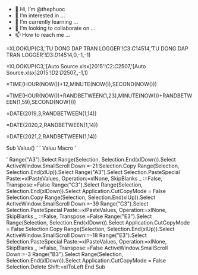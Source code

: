 - 👋 Hi, I’m @thephuoc
- 👀 I’m interested in ...
- 🌱 I’m currently learning ...
- 💞️ I’m looking to collaborate on ...
- 📫 How to reach me ...

<!---
thephuoc/thephuoc is a ✨ special ✨ repository because its `README.md` (this file) appears on your GitHub profile.
You can click the Preview link to take a look at your changes.
--->

=XLOOKUP(C3,'TU DONG DAP TRAN LOGGER'!$C$3:$C$14514,'TU DONG DAP TRAN LOGGER'!$D$3:$D$14514,0,-1,-1)


=XLOOKUP(C3,'[Auto Source.xlsx]2015'!$C$2:$C$2507,'[Auto Source.xlsx]2015'!$D$2:$D$2507,,-1,1)


=TIME(HOUR(NOW())+12,MINUTE(NOW()),SECOND(NOW()))

=TIME(HOUR(NOW())+RANDBETWEEN(1,23),MINUTE(NOW())+RANDBETWEEN(1,59),SECOND(NOW()))

=DATE(2019,3,RANDBETWEEN(1,14))

=DATE(2020,2,RANDBETWEEN(1,14))

=DATE(2021,2,RANDBETWEEN(1,14))











Sub Valuu()
'
' Valuu Macro
'

'
    Range("A3").Select
    Range(Selection, Selection.End(xlDown)).Select
    ActiveWindow.SmallScroll Down:=-21
    Selection.Copy
    Range(Selection, Selection.End(xlUp)).Select
    Range("A3").Select
    Selection.PasteSpecial Paste:=xlPasteValues, Operation:=xlNone, SkipBlanks _
        :=False, Transpose:=False
    Range("C3").Select
    Range(Selection, Selection.End(xlDown)).Select
    Application.CutCopyMode = False
    Selection.Copy
    Range(Selection, Selection.End(xlUp)).Select
    ActiveWindow.SmallScroll Down:=-39
    Range("C3").Select
    Selection.PasteSpecial Paste:=xlPasteValues, Operation:=xlNone, SkipBlanks _
        :=False, Transpose:=False
    Range("E3").Select
    Range(Selection, Selection.End(xlDown)).Select
    Application.CutCopyMode = False
    Selection.Copy
    Range(Selection, Selection.End(xlUp)).Select
    ActiveWindow.SmallScroll Down:=-18
    Range("E3").Select
    Selection.PasteSpecial Paste:=xlPasteValues, Operation:=xlNone, SkipBlanks _
        :=False, Transpose:=False
    ActiveWindow.SmallScroll Down:=-3
    Range("B3").Select
    Range(Selection, Selection.End(xlDown)).Select
    Application.CutCopyMode = False
    Selection.Delete Shift:=xlToLeft
End Sub





